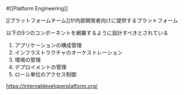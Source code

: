 #[[Platform Engineering]]

[[プラットフォームチーム]]が内部開発者向けに提供するプラットフォーム

以下の5つのコンポーネントを網羅するように設計すべきとされている

1. アプリケーションの構成管理
2. インフラストラクチャのオーケストレーション
3. 環境の管理
4. デプロイメントの管理
5. ロール単位のアクセス制御

<https://internaldeveloperplatform.org/>